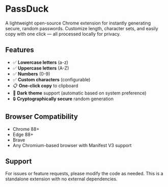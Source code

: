 # PassDuck

A lightweight open-source Chrome extension for instantly generating secure, random passwords.
Customize length, character sets, and easily copy with one click — all processed locally for privacy.

## Features

- ✅ **Lowercase letters** (a-z)
- ✅ **Uppercase letters** (A-Z)
- ✅ **Numbers** (0-9)
- ✅ **Custom characters** (configurable)
- 📋 **One-click copy** to clipboard
- 🌙 **Dark theme** support (automatic based on system preference)
- 🔒 **Cryptographically secure** random generation

## Browser Compatibility

- Chrome 88+
- Edge 88+
- Brave
- Any Chromium-based browser with Manifest V3 support

## Support

For issues or feature requests, please modify the code as needed. This is a standalone extension with no external dependencies.
